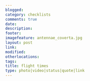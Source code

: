 ```yaml
---
blogged: 
category: checklists
comments: true
date: 
description: 
footer: 
imagefeature: antennae_coverta.jpg
layout: post
link: 
modified: 
otherlocations: 
tags: 
title: flight times
type: photo|video|status|quote|link
---
```

<!--summary-->